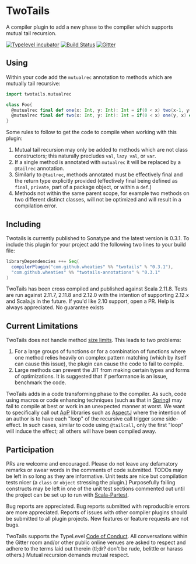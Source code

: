 # TwoTails

A compiler plugin to add a new phase to the compiler which supports mutual tail recursion.


[![Typelevel incubator](https://img.shields.io/badge/typelevel-incubator-F51C2B.svg)](http://typelevel.org) [![Build Status](https://travis-ci.org/wheaties/TwoTails.svg?branch=master)](https://travis-ci.org/wheaties/TwoTails) [![Gitter](https://badges.gitter.im/wheaties/TwoTails.svg)](https://gitter.im/wheaties/TwoTails?utm_source=badge&utm_medium=badge&utm_campaign=pr-badge&utm_content=badge)

## Using

Within your code add the `mutualrec` annotation to methods which are mutually tail recursive:

```scala
import twotails.mutualrec

class Foo{
  @mutualrec final def one(x: Int, y: Int): Int = if(0 < x) two(x-1, y+1) else y
  @mutualrec final def two(x: Int, y: Int): Int = if(0 < x) one(y, x) else y
}
```

Some rules to follow to get the code to compile when working with this plugin:

1. Mutual tail recursion may only be added to methods which are not class constructors; this naturally precludes `val`, `lazy val`, or `var`. 
2. If a single method is annotated with `mutualrec` it will be replaced by a `@tailrec` annotation.
3. Similarly to `@tailrec`, methods annotated must be effectively final and the return type explicitly provided (effectively final being defined as `final`, `private`, part of a package object, or within a `def`.) 
4. Methods not within the same parent scope, for example two methods on two different distinct classes, will not be optimized and will result in a compilation error.

## Including

Twotails is currently published to Sonatype and the latest version is 0.3.1. To include this plugin for your project add the following two lines to your build file:

```scala
libraryDependencies ++= Seq(
  compilerPlugin("com.github.wheaties" %% "twotails" % "0.3.1"),
  "com.github.wheaties" %% "twotails-annotations" % "0.3.1"
)
```

TwoTails has been cross compiled and published against Scala 2.11.8. Tests are run against 2.11.7, 2.11.8 and 2.12.0 with the intention of supporting 2.12.x and Scala.js in the future. If you'd like 2.10 support, open a PR. Help is always appreciated. No guarantee exists

## Current Limitations

TwoTails does not handle method [size limits](http://stackoverflow.com/questions/17422480/maximum-size-of-a-method-in-java-7-and-8). This leads to two problems:

1. For a large groups of functions or for a combination of functions where one method relies heavily on complex pattern matching (which by itself can cause this issue), the plugin can cause the code to fail to compile. 
2. Large methods can prevent the JIT from making certain types and forms of optimizations. It is suggested that if performance is an issue, benchmark the code.

TwoTails adds in a code transforming phase to the compiler. As such, code using macros or code enhancing techniques (such as that in [Spring](https://spring.io/)) may fail to compile at best or work in an unexpected manner at worst. We want to specifically call out [AoP](https://en.wikipedia.org/wiki/Aspect-oriented_programming) libraries such as [AspectJ](https://eclipse.org/aspectj/) where the intention of an author is to have each "loop" of the recursive call trigger some  side-effect. In such cases, similar to code using `@tailcall`, only the first "loop" will induce the effect; all others will have been compiled away.

## Participation

PRs are welcome and encouraged. Please do not leave any defamatory remarks or swear words in the comments of code submitted. TODOs may be left in so long as they are informative. Unit tests are nice but compilation tests nicer (a `class` or `object` stressing the plugin.) Purposefully failing constructs may be left in one of the unit test sections commented out until the project can be set up to run with [Scala-Partest](https://github.com/scala/scala-partest). 

Bug reports are appreciated. Bug reports submitted with reproducible errors are more appreciated. Reports of issues with other compiler plugins should be submitted to all plugin projects. New features or feature requests are not bugs.

TwoTails supports the TypeLevel [Code of Conduct](http://typelevel.org/conduct.html). All conversations within the Gitter room and/or other public online venues are asked to respect and adhere to the terms laid out therein (tl;dr? don't be rude, belittle or harass others.) Mutual recursion demands mutual respect.
